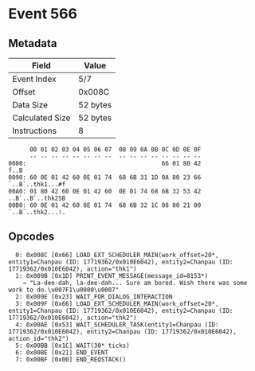 # Event 566

## Metadata

| Field           | Value    |
|-----------------|----------|
| Event Index     | 5/7      |
| Offset          | 0x008C   |
| Data Size       | 52 bytes |
| Calculated Size | 52 bytes |
| Instructions    | 8        |

```
      00 01 02 03 04 05 06 07  08 09 0A 0B 0C 0D 0E 0F
      -- -- -- -- -- -- -- --  -- -- -- -- -- -- -- --
0080:                                      66 01 80 42              f..B
0090: 60 0E 01 42 60 0E 01 74  68 6B 31 1D 0A 80 23 66  `..B`..thk1...#f
00A0: 01 80 42 60 0E 01 42 60  0E 01 74 68 6B 32 53 42  ..B`..B`..thk2SB
00B0: 60 0E 01 42 60 0E 01 74  68 6B 32 1C 08 80 21 00  `..B`..thk2...!.
```

## Opcodes

```
  0: 0x008C [0x66] LOAD_EXT_SCHEDULER_MAIN(work_offset=20*, entity1=Chanpau (ID: 17719362/0x010E6042), entity2=Chanpau (ID: 17719362/0x010E6042), action="thk1")
  1: 0x009B [0x1D] PRINT_EVENT_MESSAGE(message_id=8153*)
    → "La-dee-dah, la-dee-dah... Sure am bored. Wish there was some work to do.\u007F1\u0000\u0007"
  2: 0x009E [0x23] WAIT_FOR_DIALOG_INTERACTION
  3: 0x009F [0x66] LOAD_EXT_SCHEDULER_MAIN(work_offset=20*, entity1=Chanpau (ID: 17719362/0x010E6042), entity2=Chanpau (ID: 17719362/0x010E6042), action="thk2")
  4: 0x00AE [0x53] WAIT_SCHEDULER_TASK(entity1=Chanpau (ID: 17719362/0x010E6042), entity2=Chanpau (ID: 17719362/0x010E6042), action_id="thk2")
  5: 0x00BB [0x1C] WAIT(30* ticks)
  6: 0x00BE [0x21] END_EVENT
  7: 0x00BF [0x00] END_REQSTACK()
```
